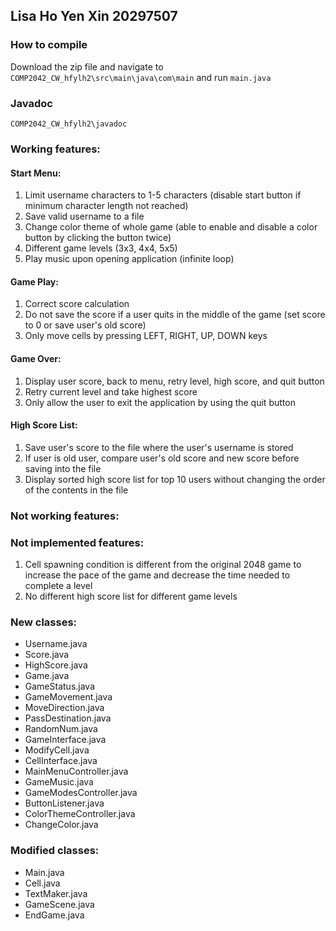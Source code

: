 ## Lisa Ho Yen Xin 20297507  

### How to compile
Download the zip file and navigate to <code>COMP2042_CW_hfylh2\src\main\java\com\main</code> and run <code>main.java</code>

### Javadoc
<code>COMP2042_CW_hfylh2\javadoc</code>

### Working features:
#### Start Menu:
1. Limit username characters to 1-5 characters (disable start button if minimum character length not reached)
2. Save valid username to a file
3. Change color theme of whole game (able to enable and disable a color button by clicking the button twice)
4. Different game levels (3x3, 4x4, 5x5)
5. Play music upon opening application (infinite loop)

#### Game Play:
1. Correct score calculation
2. Do not save the score if a user quits in the middle of the game (set score to 0 or save user's old score)
3. Only move cells by pressing LEFT, RIGHT, UP, DOWN keys

#### Game Over: 
1. Display user score, back to menu, retry level, high score, and quit button
2. Retry current level and take highest score
3. Only allow the user to exit the application by using the quit button

#### High Score List:
1. Save user's score to the file where the user's username is stored
2. If user is old user, compare user's old score and new score before saving into the file
3. Display sorted high score list for top 10 users without changing the order of the contents in the file

### Not working features: 

### Not implemented features: 
1. Cell spawning condition is different from the original 2048 game to increase the pace of the game and decrease the time needed to complete a level
2. No different high score list for different game levels

### New classes: 
- Username.java
- Score.java
- HighScore.java
- Game.java
- GameStatus.java
- GameMovement.java
- MoveDirection.java
- PassDestination.java
- RandomNum.java
- GameInterface.java
- ModifyCell.java
- CellInterface.java
- MainMenuController.java
- GameMusic.java
- GameModesController.java
- ButtonListener.java
- ColorThemeController.java
- ChangeColor.java
  
### Modified classes:
- Main.java
- Cell.java
- TextMaker.java
- GameScene.java
- EndGame.java  
